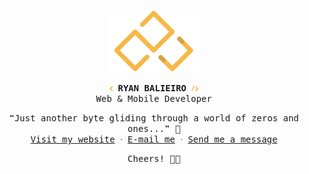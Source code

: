 <p align="center">
    <img src="files/logo.png" alt="Ryan Balieiro" width="150">
</p>

<p align="center">
    <samp>
        <strong>
            <img src="files/left-bracket.png" alt="<" width="5">
            RYAN BALIEIRO
            <img src="files/right-bracket.png" alt="/>" width="11">
        </strong>
        <br>
        Web & Mobile Developer
    </samp>
</p>

<p align="center">
    <samp>
    ❝Just another byte gliding through a world of zeros and ones...❞ 👾️
    <br/>
        <a href="https://ryanbalieiro.com">Visit my website</a> ᐧ
        <a href="mailto:ryanbalieiro@icloud.com">E-mail me</a> ᐧ
        <a href="https://telegram.me/ryanbalieiro">Send me a message</a>
    </samp>
</p>

<p align="center">
    <samp>
       Cheers! 🥂🥂
    </samp>
</p>
